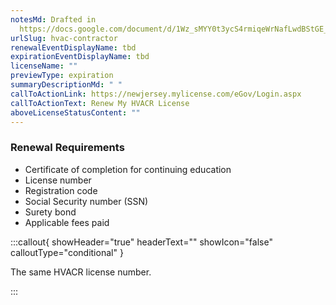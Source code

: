 ```yaml
---
notesMd: Drafted in
  https://docs.google.com/document/d/1Wz_sMYY0t3ycS4rmiqeWrNafLwdBStGE_R_ivT3c57w/edit
urlSlug: hvac-contractor
renewalEventDisplayName: tbd
expirationEventDisplayName: tbd
licenseName: ""
previewType: expiration
summaryDescriptionMd: " "
callToActionLink: https://newjersey.mylicense.com/eGov/Login.aspx
callToActionText: Renew My HVACR License
aboveLicenseStatusContent: ""
---
```


### Renewal Requirements

- Certificate of completion for continuing education
- License number
- Registration code
- Social Security number (SSN)
- Surety bond
- Applicable fees paid

:::callout{ showHeader="true" headerText="" showIcon="false" calloutType="conditional" }

The same HVACR license number.

:::
